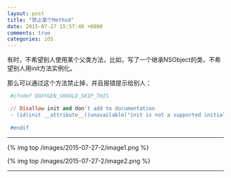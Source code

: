 ```yaml
---
layout: post
title: "禁止某个Method"
date: 2015-07-27 15:57:48 +0800
comments: true
categories: iOS
---
```



有时，不希望别人使用某个父类方法，比如，写了一个继承NSObject的类，不希望别人用init方法实例化。

那么可以通过这个方法禁止掉，并且报错提示给别人：

```ruby
 #ifndef DOXYGEN_SHOULD_SKIP_THIS

 // Disallow init and don't add to documentation
 - (id)init __attribute__((unavailable("init is not a supported initializer for this class.")));
 
 #endif

```
 ---

{% img top /images/2015-07-27-2/image1.png %}

{% img top /images/2015-07-27-2/image2.png %}

 ---